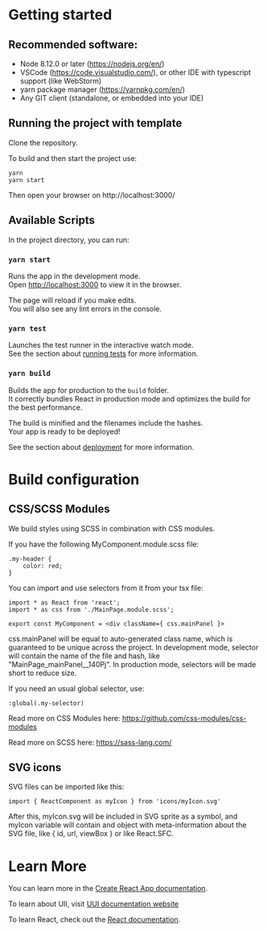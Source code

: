 # Getting started

## Recommended software:
- Node 8.12.0 or later (https://nodejs.org/en/)
- VSCode (https://code.visualstudio.com/), or other IDE with typescript support (like WebStorm)
- yarn package manager (https://yarnpkg.com/en/)
- Any GIT client (standalone, or embedded into your IDE)

## Running the project with template

Clone the repository.

To build and then start the project use:
```
yarn
yarn start
```
Then open your browser on http://localhost:3000/


## Available Scripts

In the project directory, you can run:

### `yarn start`

Runs the app in the development mode.\
Open [http://localhost:3000](http://localhost:3000) to view it in the browser.

The page will reload if you make edits.\
You will also see any lint errors in the console.

### `yarn test`

Launches the test runner in the interactive watch mode.\
See the section about [running tests](https://facebook.github.io/create-react-app/docs/running-tests) for more information.

### `yarn build`

Builds the app for production to the `build` folder.\
It correctly bundles React in production mode and optimizes the build for the best performance.

The build is minified and the filenames include the hashes.\
Your app is ready to be deployed!

See the section about [deployment](https://facebook.github.io/create-react-app/docs/deployment) for more information.

# Build configuration

## CSS/SCSS Modules

We build styles using SCSS in combination with CSS modules.

If you have the following MyComponent.module.scss file:
```
.my-header {
    color: red;
}
```
You can import and use selectors from it from your tsx file:
```
import * as React from 'react';
import * as css from './MainPage.module.scss';

export const MyComponent = <div className={ css.mainPanel }>
```
css.mainPanel will be equal to auto-generated class name, which is guaranteed to be unique across the project. In development mode, selector will contain the name of the file and hash, like "MainPage_mainPanel__140Pj". In production mode, selectors will be made short to reduce size.

If you need an usual global selector, use:
```
:global(.my-selector)
```

Read more on CSS Modules here: https://github.com/css-modules/css-modules 

Read more on SCSS here: https://sass-lang.com/ 

## SVG icons

SVG files can be imported like this:
```
import { ReactComponent as myIcon } from 'icons/myIcon.svg'
```

After this, myIcon.svg will be included in SVG sprite as a symbol, and myIcon variable will contain and object with meta-information about the SVG file, like { id, url, viewBox } or like React.SFC.

[comment]: <> (## Working the .NET/Java server)

[comment]: <> (By default, the project is configured to run without the server &#40;like .NET/Java-based REST APIs&#41;.)

[comment]: <> (Usually, back-end project serves static assets as well as it's REST APIs. Considering this, when you'll get back-end server running, you need to change some settings:)

[comment]: <> (- make sure your server can serve static files from /built path.)

[comment]: <> (- the app uses Single Page Application approach, so routing is done at client-side. To support this, you'll need to tweak your server-side routing so any unknown path &#40;like /home&#41; serves the /built/index.html file content)

[comment]: <> (- on developers machines, setup the server to run on some spare port &#40;like 44301&#41;)

[comment]: <> (- Back-end developers can use "yarn build" after getting the source, to get recent version of UI scripts)

[comment]: <> (- On your build/CI script use "yarn prod" command to build the bundle.js.)

# Learn More

You can learn more in the [Create React App documentation](https://facebook.github.io/create-react-app/docs/getting-started).

To learn about UII, visit [UUI documentation website](https://uui.epam.com/)

To learn React, check out the [React documentation](https://reactjs.org/).
